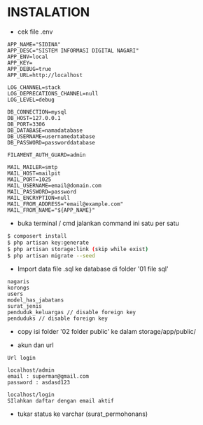 # INSTALATION

-   cek file .env

```text
APP_NAME="SIDINA"
APP_DESC="SISTEM INFORMASI DIGITAL NAGARI"
APP_ENV=local
APP_KEY=
APP_DEBUG=true
APP_URL=http://localhost

LOG_CHANNEL=stack
LOG_DEPRECATIONS_CHANNEL=null
LOG_LEVEL=debug

DB_CONNECTION=mysql
DB_HOST=127.0.0.1
DB_PORT=3306
DB_DATABASE=namadatabase
DB_USERNAME=usernamedatabase
DB_PASSWORD=passworddatabase

FILAMENT_AUTH_GUARD=admin

MAIL_MAILER=smtp
MAIL_HOST=mailpit
MAIL_PORT=1025
MAIL_USERNAME=email@domain.com
MAIL_PASSWORD=password
MAIL_ENCRYPTION=null
MAIL_FROM_ADDRESS="email@example.com"
MAIL_FROM_NAME="${APP_NAME}"
```

-   buka terminal / cmd jalankan command ini satu per satu

```bash
$ composert install
$ php artisan key:generate
$ php artisan storage:link (skip while exist)
$ php artisan migrate --seed
```

-   Import data file .sql ke database di folder '01 file sql'

```text
nagaris
korongs
users
model_has_jabatans
surat_jenis
penduduk_keluargas // disable foreign key
penduduks // disable foreign key
```

-   copy isi folder '02 folder public' ke dalam storage/app/public/

-   akun dan url

```text
Url login

localhost/admin
email : superman@gmail.com
password : asdasd123

localhost/login
SIlahkan daftar dengan email aktif
```

-   tukar status ke varchar (surat_permohonans)
